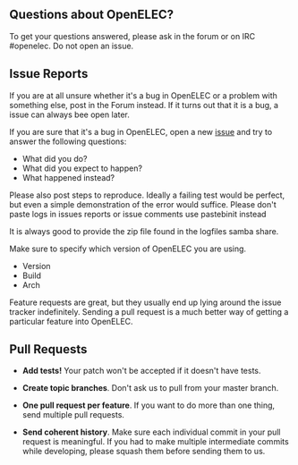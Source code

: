 ## Questions about OpenELEC?

To get your questions answered, please ask in the forum or on IRC #openelec.
Do not open an issue.

## Issue Reports

If you are at all unsure whether it's a bug in OpenELEC or a problem with something
else, post in the Forum instead. If it turns out that it is a bug, a issue
can always bee open later.

If you are sure that it's a bug in OpenELEC, open a new [issue] and try to
answer the following questions:

- What did you do?
- What did you expect to happen?
- What happened instead?

Please also post steps to reproduce. Ideally a failing test would be
perfect, but even a simple demonstration of the error would suffice.
Please don't paste logs in issues reports or issue comments use pastebinit instead

It is always good to provide the zip file found in the logfiles samba share.

Make sure to specify which version of OpenELEC you are using.
- Version
- Build
- Arch

Feature requests are great, but they usually end up lying around the issue
tracker indefinitely. Sending a pull request is a much better way of getting a
particular feature into OpenELEC.

## Pull Requests

- **Add tests!** Your patch won't be accepted if it doesn't have tests.

- **Create topic branches**. Don't ask us to pull from your master branch.

- **One pull request per feature**. If you want to do more than one thing, send
  multiple pull requests.

- **Send coherent history**. Make sure each individual commit in your pull
  request is meaningful. If you had to make multiple intermediate commits while
  developing, please squash them before sending them to us.

[Forum]: http://openelec.tv/forum
[issue]: https://github.com/OpenELEC/OpenELEC.tv/issues

